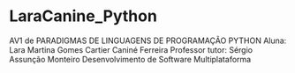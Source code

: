 # LaraCanine_Python

AV1 de PARADIGMAS DE LINGUAGENS DE PROGRAMAÇÃO PYTHON
Aluna: Lara Martina Gomes Cartier Caniné Ferreira
Professor tutor: Sérgio Assunção Monteiro
Desenvolvimento de Software Multiplataforma
